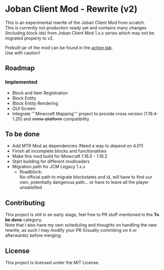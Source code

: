 # Joban Client Mod - Rewrite (v2)
This is an experimental rewrite of the Joban Client Mod from scratch.  
This is currently not production ready yet and contains many changes (Including block ids) from Joban Client Mod 1.x.x series which may not be migrated properly to v2.  

Prebuilt jar of the mod can be found in the [action tab](https://github.com/DistrictOfJoban/JCM-Rewrite/actions).  
Use with caution!

## Roadmap
### Implemented
- Block and Item Registration
- Block Entity
- Block Entity Rendering
- GUI Screen
- Integrate '''Minecraft Mapping''' project to provide cross version (1.19.4-1.20) and ~~cross-platform~~ compatibility

## To be done
- Add MTR Mod as dependencies (Need a way to depend on 4.0?)
- Finish all incomplete blocks and functionalities
- Make this mod build for Minecraft 1.16.5 - 1.18.2
- Start building for different modloaders
- Migration path for JCM Legacy 1.x.x
  - Roadblock:  
  No official path to migrate blockstates and id, will have to find our own, potentially dangerous path... or have to leave all the player unsatisfied

## Contributing
This project is still in an early stage, feel free to PR stuff mentioned in the **To be done** category.  
Note that I also have my own scheduling and thoughts on handling the new rewrite, as such I may modify your PR (Usually commiting on it or afterwards) before merging.

## License
This project is licensed under the MIT License.
